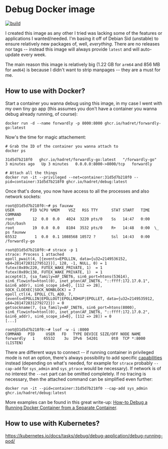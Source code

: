 # Debug Docker image

[![build](https://github.com/hadret/debug/actions/workflows/build.yml/badge.svg?branch=main)](https://github.com/hadret/debug/actions/workflows/build.yml)

I created this image as any other I tried was lacking some of the features or
applications I wanted/needed. I'm basing it off of Debian Sid (unstable) to
ensure relatively new packages of, well, _everything_. There are no releases nor
tags -- instead this image will always provide `latest` and will auto-update
every week.

The main reason this image is relatively big (1.22 GB for `arm64` and 856 MB for
`amd64`) is because I didn't want to strip manpages -- they are a must for me.

## How to use with Docker?

Start a container you wanna debug using this image, in my case I went with my
own tiny go app (this assumes you don't have a container you wanna debug
already running, of course):

```shell
docker run -d --name forwardly -p 8000:8000 ghcr.io/hadret/forwardly-go:latest
```

Now's the time for magic attachement:

```shell
# Grab the ID of the container you wanna attach to
docker ps

31d5d7b218f0   ghcr.io/hadret/forwardly-go:latest   "/forwardly-go"   3 minutes ago   Up 3 minutes   0.0.0.0:8000->8000/tcp   forwardly

# Attach all the things
docker run -it --privileged --net=container:31d5d7b218f0 --pid=container:31d5d7b218f0 ghcr.io/hadret/debug:latest
```

Once that's done, you now have access to all the processes and also network
sockets:

```shell
root@31d5d7b218f0:~# ps fauxww
USER       PID %CPU %MEM    VSZ   RSS TTY      STAT START   TIME COMMAND
root        12  0.0  0.0   4024  3220 pts/0    Ss   14:47   0:00 /bin/bash
root        19  0.0  0.0   8104  3532 pts/0    R+   14:48   0:00  \_ ps fauxww
65532        1  0.0  0.1 1088568 10572 ?       Ssl  14:43   0:00 /forwardly-go

root@31d5d7b218f0:~# strace -p 1
strace: Process 1 attached
epoll_pwait(4, [{events=EPOLLIN, data={u32=2149536152, u64=281472831279512}}], 128, -1, NULL, 0) = 1
futex(0x89c220, FUTEX_WAKE_PRIVATE, 1)  = 1
futex(0x89c138, FUTEX_WAKE_PRIVATE, 1)  = 1
accept4(3, {sa_family=AF_INET6, sin6_port=htons(53614), sin6_flowinfo=htonl(0), inet_pton(AF_INET6, "::ffff:172.17.0.1", &sin6_addr), sin6_scope_id=0}, [112 => 28], SOCK_CLOEXEC|SOCK_NONBLOCK) = 7
epoll_ctl(4, EPOLL_CTL_ADD, 7, {events=EPOLLIN|EPOLLOUT|EPOLLRDHUP|EPOLLET, data={u32=2149535912, u64=281472831279272}}) = 0
getsockname(7, {sa_family=AF_INET6, sin6_port=htons(8000), sin6_flowinfo=htonl(0), inet_pton(AF_INET6, "::ffff:172.17.0.2", &sin6_addr), sin6_scope_id=0}, [112 => 28]) = 0
[...]

root@31d5d7b218f0:~# lsof -w -i :8000
COMMAND   PID     USER   FD   TYPE DEVICE SIZE/OFF NODE NAME
forwardly   1    65532    3u  IPv6  54201      0t0  TCP *:8000 (LISTEN)
```

There are different ways to connect -- if running container in privileged mode
is not an option, there's always possibility to add specific [capabilities](https://docs.docker.com/engine/reference/run/#runtime-privilege-and-linux-capabilities)
instead (depending on what's needed, for example for `strace` probably
`--cap-add` for `sys_admin` and `sys_ptrace` would be necessary). If network is
of no interest the `--net` part can be omitted completely. If no tracing is
necessary, then the attached command can be simplified even further:

```
docker run -it --pid=container:31d5d7b218f0 --cap-add sys_admin ghcr.io/hadret/debug:latest
```

More examples can be found in this great write-up:
[How-to Debug a Running Docker Container from a Separate Container](https://rothgar.medium.com/how-to-debug-a-running-docker-container-from-a-separate-container-983f11740dc6).

## How to use with Kubernetes?

<https://kubernetes.io/docs/tasks/debug/debug-application/debug-running-pod/>
